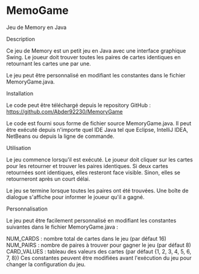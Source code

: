 # MemoGame

Jeu de Memory en Java

Description

Ce jeu de Memory est un petit jeu en Java avec une interface graphique Swing. Le joueur doit trouver toutes les paires de cartes identiques en retournant les cartes une par une.

Le jeu peut être personnalisé en modifiant les constantes dans le fichier MemoryGame.java.

Installation

Le code peut être téléchargé depuis le repository GitHub : https://github.com/Abder92230/MemoryGame

Le code est fourni sous forme de fichier source MemoryGame.java. Il peut être exécuté depuis n'importe quel IDE Java tel que Eclipse, IntelliJ IDEA, NetBeans ou depuis la ligne de commande.

Utilisation

Le jeu commence lorsqu'il est exécuté. Le joueur doit cliquer sur les cartes pour les retourner et trouver les paires identiques. Si deux cartes retournées sont identiques, elles resteront face visible. Sinon, elles se retourneront après un court délai.

Le jeu se termine lorsque toutes les paires ont été trouvées. Une boîte de dialogue s'affiche pour informer le joueur qu'il a gagné.

Personnalisation

Le jeu peut être facilement personnalisé en modifiant les constantes suivantes dans le fichier MemoryGame.java :

NUM_CARDS : nombre total de cartes dans le jeu (par défaut 16)
NUM_PAIRS : nombre de paires à trouver pour gagner le jeu (par défaut 8)
CARD_VALUES : tableau des valeurs des cartes (par défaut {1, 2, 3, 4, 5, 6, 7, 8})
Ces constantes peuvent être modifiées avant l'exécution du jeu pour changer la configuration du jeu.
